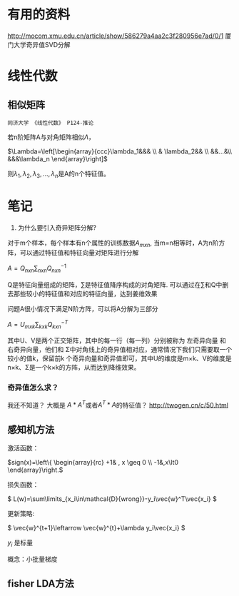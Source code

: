 # 有用的资料
http://mocom.xmu.edu.cn/article/show/586279a4aa2c3f280956e7ad/0/1 厦门大学奇异值SVD分解

# 线性代数

## 相似矩阵
```
同济大学 《线性代数》 P124-推论
```

若n阶矩阵A与对角矩阵相似$\Lambda$，

$\Lambda=\left[\begin{array}{ccc}\lambda_1&&& \\  & \lambda_2&& \\ &&...&\\ &&&\lambda_n \end{array}\right]$


则$\lambda_1,\lambda_2,\lambda_3,...,\lambda_n$是A的n个特征值。


# 笔记
1. 为什么要引入奇异矩阵分解?

对于m个样本，每个样本有n个属性的训练数据$A_{mxn}$,
当m=n相等时，A为n阶方阵，可以通过特征值和特征向量对矩阵进行分解

$A=Q_{nxn}\sum_{nxn} Q_{nxn}^{-1}$

Q是特征向量组成的矩阵，$\sum$是特征值降序构成的对角矩阵.
可以通过在$\sum$和Q中删去那些较小的特征值和对应的特征向量，达到姜维效果

问题A很小情况下满足N阶方阵，可以将A分解为三部分


$A=U_{mxk}\sum_{kxk} Q_{kxn}^{-T}$

其中U、V是两个正交矩阵，其中的每一行（每一列）分别被称为 左奇异向量 和 右奇异向量，他们和 Σ中对角线上的奇异值相对应，通常情况下我们只需要取一个较小的值k，保留前k
个奇异向量和奇异值即可，其中U的维度是m×k、V的维度是n×k、Σ是一个k×k的方阵，从而达到降维效果。

### 奇异值怎么求？
我还不知道？
大概是 $A*A^T$或者$A^T*A$的特征值？
http://twogen.cn/c/50.html

## 感知机方法
激活函数：

$sign(x)=\left\{ \begin{array}{rc} +1& , x \geq 0 \\ -1&,x\lt0 \end{array}\right.$

损失函数：

$ L(w)=\sum\limits_{x_i\in\mathcal{D}{wrong}}-y_i\vec{w}^T\vec{x_i} $

更新策略:

$ \vec{w}^{t+1}\leftarrow \vec{w}^{t}+\lambda y_i\vec{x_i} $


$y_i$ 是标量

概念：小批量梯度

## fisher LDA方法